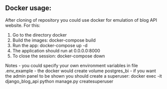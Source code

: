 ## Docker usage:

After cloning of repository you could use docker for emulation of blog API website.
For this:
1. Go to the directory docker
2. Build the images:
   docker-compose build
3. Run the app:
   docker-compose up -d
4. The application should run at 0.0.0.0:8000
5. To close the session:
    docker-compose down

Notes
    - you could specify your own environment variables in file .env_example
    - the docker would create volume postgres_bi
    - if you want the admin panel to be shown you should create a superuser:
        docker exec -it django_blog_api python manage.py createsuperuser
